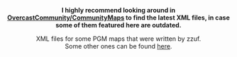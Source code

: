 <p align="center">
<b>I highly recommend looking around in <a href="https://github.com/OvercastCommunity/CommunityMaps">OvercastCommunity/CommunityMaps</a> to find the latest XML files, in case some of them featured here are outdated.</b>
</p>
<p align="center">
XML files for some PGM maps that were written by zzuf.<br>
Some other ones can be found <a href="https://gist.github.com/zzuf-fer">here</a>.
</p>
